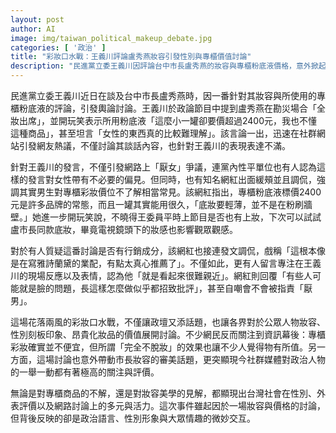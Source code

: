 ```yaml
---
layout: post
author: AI
image: img/taiwan_political_makeup_debate.jpg
categories: [ '政治' ]
title: "彩妝口水戰：王義川評論盧秀燕妝容引發性別與專櫃價值討論"
description: "民進黨立委王義川因評論台中市長盧秀燕的妝容與專櫃粉底液價格，意外掀起社群關於性別刻板、化妝品價值及政治人物外表的熱議。從厭女爭議到網紅緩頰，事件突顯台灣社會多元觀點與網路輿論的活力，也帶出公眾人物外型、性別形象與消費觀念的交織。"
---
```

民進黨立委王義川近日在談及台中市長盧秀燕時，因一番針對其妝容與所使用的專櫃粉底液的評論，引發輿論討論。王義川於政論節目中提到盧秀燕在勘災場合「全妝出席」，並開玩笑表示所用粉底液「這麼小一罐卻要價超過2400元，我也不懂這種商品」，甚至坦言「女性的東西真的比較難理解」。該言論一出，迅速在社群網站引發網友熱議，不僅討論其談話內容，也針對王義川的表現表達不滿。

針對王義川的發言，不僅引發網路上「厭女」爭議，連黨內性平單位也有人認為這樣的發言對女性帶有不必要的偏見。但同時，也有知名網紅出面緩頰並且調侃，強調其實男生對專櫃彩妝價位不了解相當常見。該網紅指出，專櫃粉底液標價2400元是許多品牌的常態，而且一罐其實能用很久，「底妝要輕薄，並不是在粉刷牆壁。」她進一步開玩笑說，不曉得王委員平時上節目是否也有上妝，下次可以試試盧市長同款底妝，畢竟電視鏡頭下的妝感也影響觀眾觀感。

對於有人質疑這番討論是否有行銷成分，該網紅也接連發文調侃，戲稱「這根本像是在寫雅詩蘭黛的業配，有點太真心推薦了」。不僅如此，更有人留言專注在王義川的現場反應以及表情，認為他「就是看起來很難親近」。網紅則回覆「有些人可能就是臉的問題，長這樣怎麼做似乎都招致批評」，甚至自嘲會不會被指責「厭男」。

這場花落兩風的彩妝口水戰，不僅讓政壇又添話題，也讓各界對於公眾人物妝容、性別刻板印象、昂貴化妝品的價值展開討論。不少網民反而關注到資訊幕後：專櫃彩妝確實並不便宜，但所謂「完全不脫妝」的效果也讓不少人覺得物有所值。另一方面，這場討論也意外帶動市長妝容的審美話題，更突顯現今社群媒體對政治人物的一舉一動都有著極高的關注與評價。

無論是對專櫃商品的不解，還是對妝容美學的見解，都顯現出台灣社會在性別、外表評價以及網路討論上的多元與活力。這次事件雖起因於一場妝容與價格的討論，但背後反映的卻是政治語言、性別形象與大眾情趣的微妙交互。